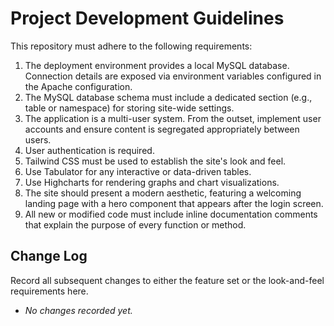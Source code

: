 # Project Development Guidelines

This repository must adhere to the following requirements:

1. The deployment environment provides a local MySQL database. Connection details are exposed via environment variables configured in the Apache configuration.
2. The MySQL database schema must include a dedicated section (e.g., table or namespace) for storing site-wide settings.
3. The application is a multi-user system. From the outset, implement user accounts and ensure content is segregated appropriately between users.
4. User authentication is required.
5. Tailwind CSS must be used to establish the site's look and feel.
6. Use Tabulator for any interactive or data-driven tables.
7. Use Highcharts for rendering graphs and chart visualizations.
8. The site should present a modern aesthetic, featuring a welcoming landing page with a hero component that appears after the login screen.
9. All new or modified code must include inline documentation comments that explain the purpose of every function or method.

## Change Log
Record all subsequent changes to either the feature set or the look-and-feel requirements here.

- _No changes recorded yet._
